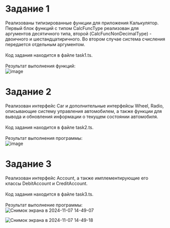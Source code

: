 # Задание 1
Реализованы типизированные функции для приложения Калькулятор.
Первый блок функций с типом CalcFuncType реализован для аргументов десятичного типа, второй (CalcFuncNonDecimalType) - двоичного и шестандцатиричного. Во втором случае система счисления передается отдельным аргументом.</br></br>
Код задания находится в файле task1.ts.</br></br>
Результат выполнения функций:</br>
![image](https://github.com/user-attachments/assets/fcc8444f-e193-45e5-ab9c-38a85b3340ea)

# Задание 2
Реализован интерфейс Car и дополнительные интерфейсы Wheel, Radio, описывающие систему управления автомобилем, а также функции для вывода и обновления информации о текущем состоянии автомобиля.</br></br>
Код задания находится в файле task2.ts.</br></br>
Результат выполнения программы: </br>
![image](https://github.com/user-attachments/assets/353a0fe2-e3ca-426e-a246-6777218668b7)

# Задание 3
Реализован интерфейс Account, а также имплементирующие его классы DebitAccount и CreditAccount.</br></br>
Код задания находится в файле task3.ts.</br></br>
Результат выполнение программы: </br>
![Снимок экрана в 2024-11-07 14-49-07](https://github.com/user-attachments/assets/0fb9c096-3ea0-4299-9af2-29d5ed883ef3)

![Снимок экрана в 2024-11-07 14-49-18](https://github.com/user-attachments/assets/fc3324cd-5709-46e8-937a-084850810a24)

